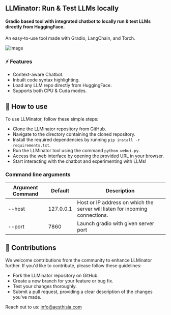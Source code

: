 ## LLMinator: Run & Test LLMs locally
#### Gradio based tool with integrated chatbot to locally run & test LLMs directly from HuggingFace. 

An easy-to-use tool made with Gradio, LangChain, and Torch.

![image](https://github.com/Aesthisia/LLMinator/assets/91900622/54cc0b3f-c5a8-4470-bcc5-a22e5fd24707)



### ⚡ Features

- Context-aware Chatbot. 
- Inbuilt code syntax highlighting. 
- Load any LLM repo directly from HuggingFace.
- Supports both CPU & Cuda modes. 

## 🚀 How to use

To use LLMinator, follow these simple steps:

- Clone the LLMinator repository from GitHub.
- Navigate to the directory containing the cloned repository.
- Install the required dependencies by running `pip install -r requirements.txt`.
- Run the LLMinator tool using the command `python webui.py`.
- Access the web interface by opening the provided URL in your browser.
- Start interacting with the chatbot and experimenting with LLMs!

### Command line arguments 

| Argument Command  | Default | Description |
|----------|----------|----------|
| --host | 127.0.0.1 | Host or IP address on which the server will listen for incoming connections.|
| --port| 7860 | Launch gradio with given server port |

## 🤝 Contributions

We welcome contributions from the community to enhance LLMinator further. If you'd like to contribute, please follow these guidelines:

- Fork the LLMinator repository on GitHub.
- Create a new branch for your feature or bug fix.
- Test your changes thoroughly.
- Submit a pull request, providing a clear description of the changes you've made.

Reach out to us: info@aesthisia.com
